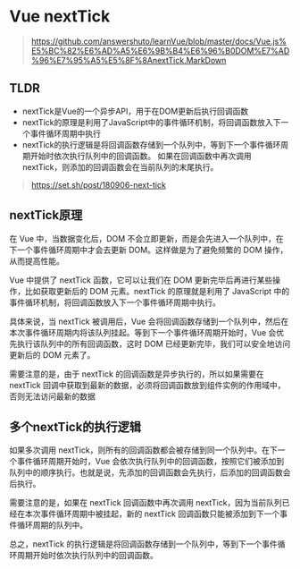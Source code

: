 # Vue nextTick
>
> <https://github.com/answershuto/learnVue/blob/master/docs/Vue.js%E5%BC%82%E6%AD%A5%E6%9B%B4%E6%96%B0DOM%E7%AD%96%E7%95%A5%E5%8F%8AnextTick.MarkDown>
>
## TLDR

- nextTick是Vue的一个异步API，用于在DOM更新后执行回调函数
- nextTick的原理是利用了JavaScript中的事件循环机制，将回调函数放入下一个事件循环周期中执行
- nextTick的执行逻辑是将回调函数存储到一个队列中，等到下一个事件循环周期开始时依次执行队列中的回调函数。
如果在回调函数中再次调用 nextTick，则添加的回调函数会在当前队列的末尾执行。

> <https://set.sh/post/180906-next-tick>

## nextTick原理

在 Vue 中，当数据变化后，DOM 不会立即更新，而是会先进入一个队列中，在下一个事件循环周期中才会去更新 DOM。这样做是为了避免频繁的 DOM 操作，从而提高性能。

Vue 中提供了 nextTick 函数，它可以让我们在 DOM 更新完毕后再进行某些操作，比如获取更新后的 DOM 元素。nextTick 的原理就是利用了 JavaScript 中的事件循环机制，将回调函数放入下一个事件循环周期中执行。

具体来说，当 nextTick 被调用后，Vue 会将回调函数存储到一个队列中，然后在本次事件循环周期内将该队列挂起。等到下一个事件循环周期开始时，Vue 会优先执行该队列中的所有回调函数，这时 DOM 已经更新完毕，我们可以安全地访问更新后的 DOM 元素了。

需要注意的是，由于 nextTick 的回调函数是异步执行的，所以如果需要在 nextTick 回调中获取到最新的数据，必须将回调函数放到组件实例的作用域中，否则无法访问最新的数据

## 多个nextTick的执行逻辑

如果多次调用 nextTick，则所有的回调函数都会被存储到同一个队列中。在下一个事件循环周期开始时，Vue 会依次执行队列中的回调函数，按照它们被添加到队列中的顺序执行。也就是说，先添加的回调函数会先执行，后添加的回调函数会后执行。

需要注意的是，如果在 nextTick 回调函数中再次调用 nextTick，因为当前队列已经在本次事件循环周期中被挂起，新的 nextTick 回调函数只能被添加到下一个事件循环周期的队列中。

总之，nextTick 的执行逻辑是将回调函数存储到一个队列中，等到下一个事件循环周期开始时依次执行队列中的回调函数。
